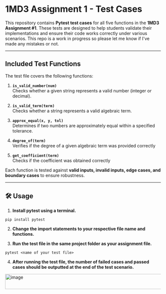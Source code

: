 # 1MD3 Assignment 1 - Test Cases

This repository contains **Pytest test cases** for all five functions in the **1MD3 Assignment #1**. These tests are designed to help students validate their implementations and ensure their code works correctly under various scenarios. This repo is a work in progress so please let me know if I've made any mistakes or not. 


---

## Included Test Functions

The test file covers the following functions:

1. **`is_valid_number(num)`**  
   Checks whether a given string represents a valid number (integer or decimal).  

2. **`is_valid_term(term)`**  
   Checks whether a string represents a valid algebraic term.  

3. **`approx_equal(x, y, tol)`**  
   Determines if two numbers are approximately equal within a specified tolerance.  

4. **`degree_of(term)`**  
   Verifies if the degree of a given algebraic term was provided correctly

5. **`get_coefficient(term)`**  
   Checks if the coefficient was obtained correctly  

Each function is tested against **valid inputs, invalid inputs, edge cases, and boundary cases** to ensure robustness.

---

## 🛠 Usage

1. **Install pytest using a terminal.**
```
pip install pytest
```

2. **Change the import statements to your respective file name and functions.** 

3. **Run the test file in the same project folder as your assignment file.**
```
pytest <name of your test file>
```

4. **After running the test file, the number of failed cases and passed cases should be outputted at the end of the test scenario.**
<img width="675" height="49" alt="image" src="https://github.com/user-attachments/assets/702b242b-a031-443d-97a7-ea4718d29e5c" />
